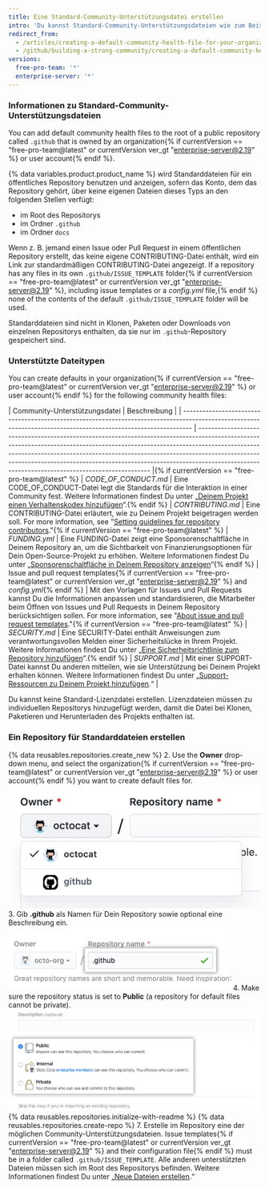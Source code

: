 ```yaml
---
title: Eine Standard-Community-Unterstützungsdatei erstellen
intro: 'Du kannst Standard-Community-Unterstützungsdateien wie zum Beispiel CONTRIBUTING oder CODE_OF_CONDUCT erstellen. Standarddateien werden für alle öffentlichen Repositorys eines Kontos verwendet, das keine eigenen Dateien dieser Art enthält.'
redirect_from:
  - /articles/creating-a-default-community-health-file-for-your-organization
  - /github/building-a-strong-community/creating-a-default-community-health-file-for-your-organization
versions:
  free-pro-team: '*'
  enterprise-server: '*'
---
```


### Informationen zu Standard-Community-Unterstützungsdateien

You can add default community health files to the root of a public repository called `.github` that is owned by an organization{% if currentVersion == "free-pro-team@latest" or currentVersion ver_gt "enterprise-server@2.19" %} or user account{% endif %}.

{% data variables.product.product_name %} wird Standarddateien für ein öffentliches Repository benutzen und anzeigen, sofern das Konto, dem das Repository gehört, über keine eigenen Dateien dieses Typs an den folgenden Stellen verfügt:
- im Root des Repositorys
- im Ordner `.github`
- im Ordner `docs`

Wenn z. B. jemand einen Issue oder Pull Request in einem öffentlichen Repository erstellt, das keine eigene CONTRIBUTING-Datei enthält, wird ein Link zur standardmäßigen CONTRIBUTING-Datei angezeigt. If a repository has any files in its own `.github/ISSUE_TEMPLATE` folder{% if currentVersion == "free-pro-team@latest" or currentVersion ver_gt "enterprise-server@2.19" %}, including issue templates or a *config.yml* file,{% endif %} none of the contents of the default `.github/ISSUE_TEMPLATE` folder will be used.

Standarddateien sind nicht in Klonen, Paketen oder Downloads von einzelnen Repositorys enthalten, da sie nur im `.github`-Repository gespeichert sind.

### Unterstützte Dateitypen

You can create defaults in your organization{% if currentVersion == "free-pro-team@latest" or currentVersion ver_gt "enterprise-server@2.19" %} or user account{% endif %} for the following community health files:

| Community-Unterstützungsdatei                                                                                                                                   | Beschreibung                                                                                                                                                                                                                                                                                                                                                                            |
| --------------------------------------------------------------------------------------------------------------------------------------------------------------- | --------------------------------------------------------------------------------------------------------------------------------------------------------------------------------------------------------------------------------------------------------------------------------------------------------------------------------------------------------------------------------------- |{% if currentVersion == "free-pro-team@latest" %}
| *CODE_OF_CONDUCT.md*                                                                                                                                          | Eine CODE_OF_CONDUCT-Datei legt die Standards für die Interaktion in einer Community fest. Weitere Informationen findest Du unter „[Deinem Projekt einen Verhaltenskodex hinzufügen](/articles/adding-a-code-of-conduct-to-your-project/)“.{% endif %}
| *CONTRIBUTING.md*                                                                                                                                               | Eine CONTRIBUTING-Datei erläutert, wie zu Deinem Projekt beigetragen werden soll. For more information, see "[Setting guidelines for repository contributors](/articles/setting-guidelines-for-repository-contributors/)."{% if currentVersion == "free-pro-team@latest" %}
| *FUNDING.yml*                                                                                                                                                   | Eine FUNDING-Datei zeigt eine Sponsorenschaltfläche in Deinem Repository an, um die Sichtbarkeit von Finanzierungsoptionen für Dein Open-Source-Projekt zu erhöhen. Weitere Informationen findest Du unter „[Sponsorenschaltfläche in Deinem Repository anzeigen](/articles/displaying-a-sponsor-button-in-your-repository)“{% endif %}
| Issue and pull request templates{% if currentVersion == "free-pro-team@latest" or currentVersion ver_gt "enterprise-server@2.19" %} and *config.yml*{% endif %} | Mit den Vorlagen für Issues und Pull Requests kannst Du die Informationen anpassen und standardisieren, die Mitarbeiter beim Öffnen von Issues und Pull Requests in Deinem Repository berücksichtigen sollen. For more information, see "[About issue and pull request templates](/articles/about-issue-and-pull-request-templates/)."{% if currentVersion == "free-pro-team@latest" %}
| *SECURITY.md*                                                                                                                                                   | Eine SECURITY-Datei enthält Anweisungen zum verantwortungsvollen Melden einer Sicherheitslücke in Ihrem Projekt. Weitere Informationen findest Du unter „[Eine Sicherheitsrichtlinie zum Repository hinzufügen](/articles/adding-a-security-policy-to-your-repository)“.{% endif %}
| *SUPPORT.md*                                                                                                                                                    | Mit einer SUPPORT-Datei kannst Du anderen mitteilen, wie sie Unterstützung bei Deinem Projekt erhalten können. Weitere Informationen findest Du unter „[Support-Ressourcen zu Deinem Projekt hinzufügen](/articles/adding-support-resources-to-your-project/).“                                                                                                                         |

Du kannst keine Standard-Lizenzdatei erstellen. Lizenzdateien müssen zu individuellen Repositorys hinzugefügt werden, damit die Datei bei Klonen, Paketieren und Herunterladen des Projekts enthalten ist.

### Ein Repository für Standarddateien erstellen

{% data reusables.repositories.create_new %}
2. Use the **Owner** drop-down menu, and select the organization{% if currentVersion == "free-pro-team@latest" or currentVersion ver_gt "enterprise-server@2.19" %} or user account{% endif %} you want to create default files for. ![Dropdownmenü „Owner" (Inhaber)](/assets/images/help/repository/create-repository-owner.png)
3. Gib **.github** als Namen für Dein Repository sowie optional eine Beschreibung ein. ![Feld „Create repository" (Erstellen eines Repositorys)](/assets/images/help/repository/default-file-repository-name.png)
4. Make sure the repository status is set to **Public** (a repository for default files cannot be private). ![Optionsfelder zum Auswählen des privaten oder öffentlichen Status](/assets/images/help/repository/create-repository-public-private.png)
{% data reusables.repositories.initialize-with-readme %}
{% data reusables.repositories.create-repo %}
7. Erstelle im Repository eine der möglichen Community-Unterstützungsdateien. Issue templates{% if currentVersion == "free-pro-team@latest" or currentVersion ver_gt "enterprise-server@2.19" %} and their configuration file{% endif %} must be in a folder called `.github/ISSUE_TEMPLATE`. Alle anderen unterstützten Dateien müssen sich im Root des Repositorys befinden. Weitere Informationen findest Du unter „[Neue Dateien erstellen](/articles/creating-new-files/).“

